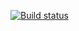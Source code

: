 [![Build status](https://ci.appveyor.com/api/projects/status/5xjauwgblsiijpj5?svg=true)](https://ci.appveyor.com/project/DmitriRomanov86/json)
